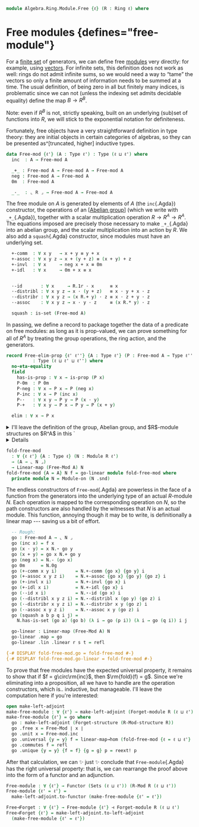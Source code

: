 <!--
```agda
{-# OPTIONS -vtactic.extensionality:30 -vtc.instance.candidates:20 #-}
open import Algebra.Ring.Commutative
open import Algebra.Ring.Module
open import Algebra.Group.Ab
open import Algebra.Prelude
open import Algebra.Group
open import Algebra.Ring

open import Data.Fin.Product
open import Data.Fin.Base

import Algebra.Ring.Module.Multilinear
```
-->

```agda
module Algebra.Ring.Module.Free {ℓ} (R : Ring ℓ) where
```

# Free modules {defines="free-module"}

For a [finite set] of generators, we can define free [modules] very
directly: for example, using [vectors]. For infinite sets, this
definition does not work as well: rings do not admit infinite sums, so
we would need a way to “tame” the vectors so only a finite amount of
information needs to be summed at a time. The usual definition, of being
zero in all but finitely many indices, is problematic since we can not
(unless the indexing set admits decidable equality) define the map $B
\to R^B$.

Note: even if $R^B$ is not, strictly speaking, built on an underlying
(sub)set of functions into $R$, we will stick to the exponential
notation for definiteness.

[vectors]: Algebra.Ring.Module.Vec.html
[finite set]: Data.Fin.Finite.html
[modules]: Algebra.Ring.Module.html

<!--
```agda
private module R = Ring-on (R .snd)

infixr 30 _·_
infixl 25 _+_
```
-->

Fortunately, free objects have a very straightforward definition in type
theory: they are initial objects in certain categories of algebras, so
they can be presented as^[truncated, higher] inductive types.

```agda
data Free-mod {ℓ'} (A : Type ℓ') : Type (ℓ ⊔ ℓ') where
  inc  : A → Free-mod A

  _+_ : Free-mod A → Free-mod A → Free-mod A
  neg : Free-mod A → Free-mod A
  0m  : Free-mod A

  _·_  : ⌞ R ⌟ → Free-mod A → Free-mod A
```

The free module on $A$ is generated by elements of $A$ (the
`inc`{.Agda}) constructor, the operations of an [[Abelian group]] (which
we write with `_+_`{.Agda}), together with a scalar multiplication
operation $R \to R^A \to R^A$. The equations imposed are precisely those
necessary to make `_+_`{.Agda} into an abelian group, and the scalar
multiplication into an action by $R$. We also add a `squash`{.Agda}
constructor, since modules must have an underlying set.

[Abelian group]: Algebra.Group.Ab.html

```agda
  +-comm  : ∀ x y   → x + y ≡ y + x
  +-assoc : ∀ x y z → x + (y + z) ≡ (x + y) + z
  +-invl  : ∀ x     → neg x + x ≡ 0m
  +-idl   : ∀ x     → 0m + x ≡ x


  ·-id       : ∀ x     → R.1r · x      ≡ x
  ·-distribl : ∀ x y z → x · (y + z)   ≡ x · y + x · z
  ·-distribr : ∀ x y z → (x R.+ y) · z ≡ x · z + y · z
  ·-assoc    : ∀ x y z → x · y · z     ≡ (x R.* y) · z

  squash : is-set (Free-mod A)
```

In passing, we define a record to package together the data of a
predicate on free modules: as long as it is prop-valued, we can prove
something for all of $R^A$ by treating the group operations, the ring
action, and the generators.

```agda
record Free-elim-prop {ℓ' ℓ''} {A : Type ℓ'} (P : Free-mod A → Type ℓ'')
          : Type (ℓ ⊔ ℓ' ⊔ ℓ'') where
  no-eta-equality
  field
    has-is-prop : ∀ x → is-prop (P x)
    P-0m  : P 0m
    P-neg : ∀ x → P x → P (neg x)
    P-inc : ∀ x → P (inc x)
    P-·   : ∀ x y → P y → P (x · y)
    P-+   : ∀ x y → P x → P y → P (x + y)

  elim : ∀ x → P x
```

<!--
```agda
  elim (inc x) = P-inc x
  elim (x · y) = P-· x y (elim y)
  elim (x + y) = P-+ x y (elim x) (elim y)
  elim (neg x) = P-neg x (elim x)
  elim 0m = P-0m
  elim (+-comm x y i) =
    is-prop→pathp (λ j → has-is-prop (+-comm x y j))
      (P-+ x y (elim x) (elim y)) (P-+ y x (elim y) (elim x)) i
  elim (+-assoc x y z i) =
    is-prop→pathp (λ j → has-is-prop (+-assoc x y z j))
      (P-+ _ _ (elim x) (P-+ _ _ (elim y) (elim z)))
      (P-+ _ _ (P-+ _ _ (elim x) (elim y)) (elim z)) i
  elim (+-invl x i) =
    is-prop→pathp (λ j → has-is-prop (+-invl x j))
      (P-+ _ _ (P-neg _ (elim x)) (elim x)) P-0m i
  elim (+-idl x i) =
    is-prop→pathp (λ j → has-is-prop (+-idl x j))
      (P-+ _ _ P-0m (elim x)) (elim x) i
  elim (·-id x i)  =
    is-prop→pathp (λ j → has-is-prop (·-id x j))
      (P-· R.1r _ (elim x)) (elim x) i
  elim (·-distribl x y z i) =
    is-prop→pathp (λ j → has-is-prop (·-distribl x y z j))
      (P-· x _ (P-+ _ _ (elim y) (elim z)))
      (P-+ _ _ (P-· x _ (elim y)) (P-· x _ (elim z))) i
  elim (·-distribr x y z i) =
    is-prop→pathp (λ j → has-is-prop (·-distribr x y z j ))
      (P-· (x R.+ y) _ (elim z))
      (P-+ _ _ (P-· x _ (elim z)) (P-· y _ (elim z))) i
  elim (·-assoc x y z i) =
    is-prop→pathp (λ j → has-is-prop (·-assoc x y z j))
      (P-· x (y · z) (P-· y _ (elim z)))
      (P-· (x R.* y) z (elim z)) i
  elim (squash x y p q i j) =
    is-prop→squarep (λ i j → has-is-prop (squash x y p q i j))
      (λ _ → elim x) (λ j → elim (p j)) (λ j → elim (q j)) (λ _ → elim y) i j
```
-->

<details>
<summary>I'll leave the definition of the group, Abelian group, and
$R$-module structures on $R^A$ in this `<details>`{.html} tag, since
they're not particularly interesting. For every operation _and_ law, we
simply use the corresponding constructors.</summary>

```agda
open Module-on hiding (_+_)
open make-module hiding (_+_)

Module-on-free-mod
  : ∀ {ℓ'} (A : Type ℓ')
  → Module-on R (Free-mod A)
Module-on-free-mod A = to-module-on mk module Module-on-free-mod where
  mk : make-module R (Free-mod A)
  mk .has-is-set = squash
  mk .make-module._+_ = _+_
  mk .inv = neg
  mk .0g = 0m
  mk .make-module.+-assoc = Free-mod.+-assoc
  mk .make-module.+-invl = Free-mod.+-invl
  mk .make-module.+-idl = Free-mod.+-idl
  mk .make-module.+-comm = Free-mod.+-comm
  mk ._⋆_ = _·_
  mk .⋆-distribl = Free-mod.·-distribl
  mk .⋆-distribr = Free-mod.·-distribr
  mk .⋆-assoc x y z = Free-mod.·-assoc x y z
  mk .⋆-id = Free-mod.·-id

Free-Mod : ∀ {ℓ'} → Type ℓ' → Module R (ℓ ⊔ ℓ')
Free-Mod T = to-module (Module-on-free-mod.mk T)

open Functor
```

</details>

```agda
fold-free-mod
  : ∀ {ℓ ℓ'} {A : Type ℓ} (N : Module R ℓ')
  → (A → ⌞ N ⌟)
  → Linear-map (Free-Mod A) N
fold-free-mod {A = A} N f = go-linear module fold-free-mod where
  private module N = Module-on (N .snd)
```

The endless constructors of `Free-mod`{.Agda} are powerless in the face
of a function from the generators into the underlying type of an actual
$R$-module $N$. Each operation is mapped to the corresponding operation
on $N$, so the path constructors are also handled by the witnesses that
$N$ is an actual module. This function, annoying though it may be to
write, is definitionally a linear map --- saving us a bit of effort.

```agda
  -- Rough:
  go : Free-mod A → ⌞ N ⌟
  go (inc x) = f x
  go (x · y) = x N.⋆ go y
  go (x + y) = go x N.+ go y
  go (neg x) = N.- (go x)
  go 0m      = N.0g
  go (+-comm x y i)       = N.+-comm {go x} {go y} i
  go (+-assoc x y z i)    = N.+-assoc {go x} {go y} {go z} i
  go (+-invl x i)         = N.+-invl {go x} i
  go (+-idl x i)          = N.+-idl {go x} i
  go (·-id x i)           = N.⋆-id (go x) i
  go (·-distribl x y z i) = N.⋆-distribl x (go y) (go z) i
  go (·-distribr x y z i) = N.⋆-distribr x y (go z) i
  go (·-assoc x y z i)    = N.⋆-assoc x y (go z) i
  go (squash a b p q i j) =
    N.has-is-set (go a) (go b) (λ i → go (p i)) (λ i → go (q i)) i j

  go-linear : Linear-map (Free-Mod A) N
  go-linear .map = go
  go-linear .lin .linear r s t = refl

{-# DISPLAY fold-free-mod.go = fold-free-mod #-}
{-# DISPLAY fold-free-mod.go-linear = fold-free-mod #-}
```

<!--
```agda
open Free-elim-prop

equal-on-basis
  : ∀ {ℓb ℓg} {T : Type ℓb} (M : Module R ℓg)
  → {f g : Linear-map (Free-Mod T) M}
  → ((x : T) → f .map (inc x) ≡ g .map (inc x))
  → f ≡ g
equal-on-basis M {f} {g} p =
  Linear-map-path $ Free-elim-prop.elim λ where
    .has-is-prop x → M .fst .is-tr _ _
    .P-0m        → f.pres-0 ∙ sym g.pres-0
    .P-neg x α   → f.pres-neg ·· ap M.-_ α ·· sym g.pres-neg
    .P-inc       → p
    .P-· x y α   → f.pres-⋆ _ _ ·· ap (x M.⋆_) α ·· sym (g.pres-⋆ _ _)
    .P-+ x y α β → f.pres-+ _ _ ·· ap₂ M._+_ α β ·· sym (g.pres-+ _ _)
  where
    module f = Linear-map f
    module g = Linear-map g
    module M = Module-on (M .snd)

Extensional-linear-map-free
  : ∀ {ℓb ℓg ℓr} {T : Type ℓb} {M : Module R ℓg}
  → ⦃ ext : Extensional (T → ⌞ M ⌟) ℓr ⦄
  → Extensional (Linear-map (Free-Mod T) M) ℓr
Extensional-linear-map-free {M = M} ⦃ ext ⦄ =
  injection→extensional! {f = λ m x → m .map (inc x)} (λ p → equal-on-basis M (happly p)) ext

Extensional-hom-free
  : ∀ {ℓ' ℓr} {T : Type ℓ'} {M : Module R (ℓ ⊔ ℓ')}
  → ⦃ ext : Extensional (T → ⌞ M ⌟) ℓr ⦄
  → Extensional (R-Mod.Hom (Free-Mod T) M) ℓr
Extensional-hom-free {M = M} ⦃ ext ⦄ =
  injection→extensional! {f = λ m x → m # (inc x)}
    (λ {f} {g} p →
      let it = equal-on-basis M {hom→linear-map f} {hom→linear-map g} (happly p)
       in Homomorphism-path (happly (ap map it)))
    ext

instance
  extensionality-linear-map-free
    : ∀ {ℓb ℓg} {T : Type ℓb} {M : Module R ℓg}
    → Extensionality (Linear-map (Free-Mod T) M)
  extensionality-linear-map-free = record { lemma = quote Extensional-linear-map-free }

  extensionality-hom-free
    : ∀ {ℓ'} {T : Type ℓ'} {M : Module R (ℓ ⊔ ℓ')}
    → Extensionality (R-Mod.Hom {ℓm = ℓ ⊔ ℓ'} (Free-Mod T) M)
  extensionality-hom-free = record { lemma = quote Extensional-hom-free }
```
-->

To prove that free modules have the expected universal property, it
remains to show that if $f = g\circ\rm{inc}$, then $\rm{fold}(f) = g$.
Since we're eliminating into a proposition, all we have to handle are
the operation constructors, which is.. inductive, but manageable. I'll
leave the computation here if you're interested:

```agda
open make-left-adjoint
make-free-module : ∀ {ℓ'} → make-left-adjoint (Forget-module R (ℓ ⊔ ℓ'))
make-free-module {ℓ'} = go where
  go : make-left-adjoint (Forget-structure (R-Mod-structure R))
  go .free x = Free-Mod ∣ x ∣
  go .unit x = Free-mod.inc
  go .universal {y = y} f = linear-map→hom (fold-free-mod {ℓ = ℓ ⊔ ℓ'} y f)
  go .commutes f = refl
  go .unique {y = y} {f = f} {g = g} p = reext! p
```

After that calculation, we can ✨ just ✨ conclude that
`Free-module`{.Agda} has the right universal property: that is, we can
rearrange the proof above into the form of a functor and an adjunction.

```agda
Free-module : ∀ {ℓ'} → Functor (Sets (ℓ ⊔ ℓ')) (R-Mod R (ℓ ⊔ ℓ'))
Free-module {ℓ' = ℓ'} =
  make-left-adjoint.to-functor (make-free-module {ℓ' = ℓ'})

Free⊣Forget : ∀ {ℓ'} → Free-module {ℓ'} ⊣ Forget-module R (ℓ ⊔ ℓ')
Free⊣Forget {ℓ'} = make-left-adjoint.to-left-adjoint
  (make-free-module {ℓ' = ℓ'})
```

<!--
```agda

equal-on-basis'
  : ∀ {ℓb ℓg} {T : Type ℓb} {G : Type ℓg} (M : Module-on R G)
  → (let module M = Module-on M)
  → {f : Free-mod T → G}
  → (∀ r x y → f (r · x + y) ≡ r M.⋆ f x M.+ f y)
  → {g : Free-mod T → G}
  → (∀ r x y → g (r · x + y) ≡ r M.⋆ g x M.+ g y)
  → ((x : T) → f (inc x) ≡ g (inc x))
  → f ≡ g
equal-on-basis' M l1 l2 p = ap map $
  equal-on-basis (el _ (Module-on.has-is-set M) , M)
    {f = record { lin = record { linear = l1 } }}
    {g = record { lin = record { linear = l2 } }}
    p

module _ (cring : is-commutative-ring R) where
  open Algebra.Ring.Module.Multilinear R cring

  multilinear-extension
    : ∀ {n} {ℓₙ}
      {ℓₘ : Fin (suc n) → Level} {Ms : (i : Fin (suc n)) → Type (ℓₘ i)} {N : Module R ℓₙ}
    → (f : Arrᶠ Ms ⌞ N ⌟)
    → Multilinear-map (suc n) (λ i → Free-Mod (Ms i)) N
  multilinear-extension {zero} {N = N} f = 1-linear-map (fold-free-mod N f)
  multilinear-extension {suc n} f = Uncurry.from $
    fold-free-mod _ λ x → multilinear-extension (f x)

  multi-equal-on-bases
    : ∀ {n} {ℓₙ} {ℓₘ : Fin n → Level} {Ms : (i : Fin n) → Type (ℓₘ i)} {N : Module R ℓₙ}
    → {f g : Multilinear-map n (λ i → Free-Mod (Ms i)) N}
    → (∀ (as : Πᶠ Ms) → applyᶠ (f .map) (mapₚ (λ _ → inc) as) ≡ applyᶠ (g .map) (mapₚ (λ _ → inc) as))
    → f ≡ g
  multi-equal-on-bases {n = zero} p = Multilinear-map-path (p tt)
  multi-equal-on-bases {n = suc n} {f = f} {g} p =
    Uncurry.injective $ equal-on-basis _ λ x →
      multi-equal-on-bases λ as →
        p (x , as)
```
-->
